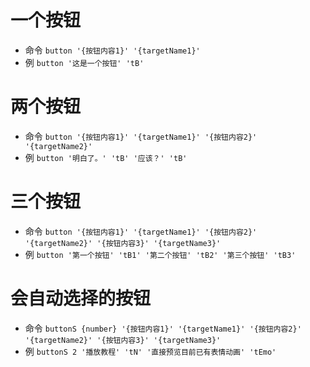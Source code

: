 # 一个按钮

- 命令 `button '{按钮内容1}' '{targetName1}'`
- 例 `button '这是一个按钮' 'tB'`

# 两个按钮

- 命令 `button '{按钮内容1}' '{targetName1}' '{按钮内容2}' '{targetName2}'`
- 例 `button '明白了。' 'tB' '应该？' 'tB'`

# 三个按钮

- 命令 `button '{按钮内容1}' '{targetName1}' '{按钮内容2}' '{targetName2}' '{按钮内容3}' '{targetName3}'`
- 例 `button '第一个按钮' 'tB1' '第二个按钮' 'tB2' '第三个按钮' 'tB3'`

# 会自动选择的按钮

- 命令 `buttonS {number} '{按钮内容1}' '{targetName1}' '{按钮内容2}' '{targetName2}' '{按钮内容3}' '{targetName3}'`
- 例 `buttonS 2 '播放教程' 'tN' '直接预览目前已有表情动画' 'tEmo'`
